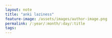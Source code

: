 ```yaml
---
layout: note
title: "anki laziness"
feature-image: /assets/images/author-image.png
permalink: /:year/:month/:day/:title
tags:
---
```

